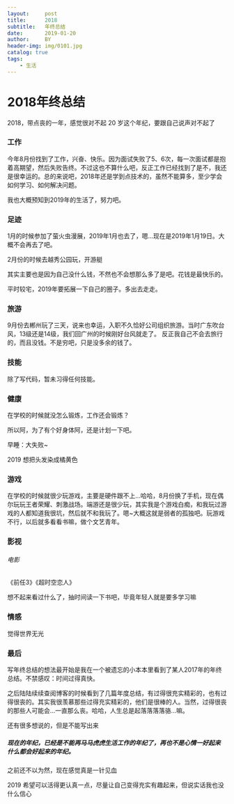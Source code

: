 ```yaml
---
layout:     post
title:      2018
subtitle:   年终总结
date:       2019-01-20
author:     BY
header-img: img/0101.jpg
catalog: true
tags:
    - 生活
---
```

# 2018年终总结
2018，带点丧的一年，感觉很对不起 20 岁这个年纪，要跟自己说声对不起了

### 工作
今年8月份找到了工作，兴奋、快乐。因为面试失败了5、6次，每一次面试都是抱着高期望，然后失败告终。不过这也不算什么吧，反正工作已经找到了是不，我还是很幸运的。总的来说吧，2018年还是学到点技术的，虽然不能算多，至少学会如何学习、如何解决问题。

我也大概预知到2019年的生活了，努力吧。

### 足迹
1月的时候参加了萤火虫漫展，2019年1月也去了，嗯...现在是2019年1月19日。大概不会再去了吧。

2月份的时候去越秀公园玩，开游艇

其实主要也是因为自己没什么钱，不然也不会想那么多了是吧。花钱是最快乐的。

平时较宅，2019年要拓展一下自己的圈子。多出去走走。
### 旅游
9月份去郴州玩了三天，说来也幸运，入职不久恰好公司组织旅游。当时广东吹台风，13级还是14级，我们回广州的时候刚好台风就走了。
反正我自己不会去旅行的，而且没钱。不是穷吧，只是没多余的钱了。

### 技能
除了写代码，暂未习得任何技能。

### 健康
在学校的时候就没怎么锻炼，工作还会锻炼？

所以阿，为了有个好身体阿，还是计划一下吧。

早睡：大失败~

2019 想把头发染成橘黄色

### 游戏
在学校的时候就很少玩游戏，主要是硬件跟不上...哈哈，8月份换了手机，现在偶尔玩玩王者荣耀、刺激战场。端游还是很少玩，其实我是个游戏白痴，和我玩过游戏的人都知道我很坑，然后就不和我玩了。嗯~大概这就是弱者的孤独吧。玩游戏不行，以后就多看看书嘛，做个文艺青年。
### 影视
###### 电影
《前任3》《超时空恋人》

想不起来看过什么了，抽时间读一下书吧，毕竟年轻人就是要多学习嘛
### 情感
觉得世界无光
### 最后
写年终总结的想法最开始是我在一个被遗忘的小本本里看到了某人2017年的年终总结。不禁感叹：时间过得真快。

之后陆陆续续查阅博客的时候看到了几篇年度总结，有过得很充实精彩的，也有过得很丧的。其实我很羡慕那些过得充实精彩的，他们是很棒的人。当然，过得很丧的那些人可能会...一直那么丧。哈哈，人生总是起落落落落骆...嘛。

还有很多想说的，但是不能写出来

##### 现在的年纪，已经是不能再马马虎虎生活工作的年纪了，再也不是心情一好起来 什么都会好起来的年纪。

之前还不以为然，现在感觉真是一针见血

2019 希望可以活得更认真一点，尽量让自己变得充实有趣起来，但说实话我也没什么信心